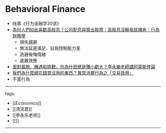 # Behavioral Finance

* 陆蓉《行为金融学30讲》
* [為何人們如此喜歡高股息？公司配息與賣出股票｜高股息沒輸我就裸奔｜行為財務學](https://www.youtube.com/watch?v=bepmtFiN1Rg)
  * 損失趨避
  * 無法延遲滿足、自我控制能力差
  * 逃避後悔情緒
  * 處置效應 
* [面對風險、機遇和挑戰，你為什麽總是賺小虧大？李永樂老師講阿萊斯悖論](https://www.youtube.com/watch?v=8Tz1WAp4vRE)
* [我們為什麼總花錢買沒用的東西？異常消費行為之「交易效用」](https://www.youtube.com/watch?v=bWL5NAtf_YA)
* 不當行為

---
tags:
  - [[Economics]]
  - [[清流君]]
  - [[李永乐老师]]
  - [[]]
---